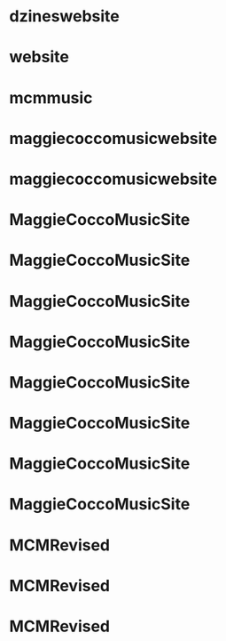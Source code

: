 # dzineswebsite
# website
# mcmmusic
# maggiecoccomusicwebsite
# maggiecoccomusicwebsite
# MaggieCoccoMusicSite
# MaggieCoccoMusicSite
# MaggieCoccoMusicSite
# MaggieCoccoMusicSite
# MaggieCoccoMusicSite
# MaggieCoccoMusicSite
# MaggieCoccoMusicSite
# MaggieCoccoMusicSite
# MCMRevised
# MCMRevised
# MCMRevised
